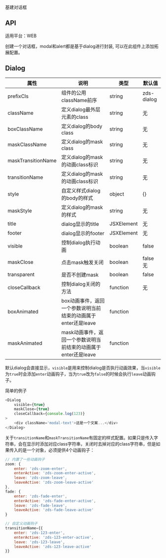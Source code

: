 基建对话框

## API

适用平台：WEB

创建一个对话框，modal和alert都是基于dialog进行封装, 可以在此组件上添加拓展配置。

## Dialog

| 属性               | 说明                                                           | 类型       | 默认值     |
| ------------------ | -------------------------------------------------------------- | ---------- | ---------- |
| prefixCls          | 组件的公用className前序                                        | string     | zds-dialog |
| className          | 定义dialog最外层元素的class                                    | string     | 无         |
| boxClassName       | 定义dialog的body class                                         | string     | 无         |
| maskClassName      | 定义dialog的mask class                                         | string     | 无         |
| maskTransitionName | 定义dialog的mask 的动画class标识                               | string     | 无         |
| transitionName     | 定义dialog的mask 的动画class标识                               | string     | 无         |
| style              | 自定义样式dialog的body的样式                                   | object     | {}         |
| maskStyle          | 定义dialog的mask的样式                                         | string     | 无         |
| title              | dialog显示的title                                              | JSXElement | 无         |
| footer             | dialog显示的footer                                             | JSXElement | 无         |
| visible            | 控制dialog执行动画                                             | boolean    | false      |
| maskClose          | 点击mask触发关闭                                               | boolean    | false无    |
| transparent        | 是否不创建mask                                                 | boolean    | false      |
| closeCallback      | 控制dialog关闭的方法                                           | function   | 无         |
| boxAnimated        | box动画事件，返回一个参数说明当前结束的动画属于enter还是leave  | function   |            |
| maskAnimated       | mask动画事件，返回一个参数说明当前结束的动画属于enter还是leave | function   |            |

默认dialog会直接显示，`visible`是用来控制dialog是否执行动画效果，当`visible`为`true`时会添加`enter`动画钩子，当为`true`改为`false`的时候会执行`leave`动画钩子。


简单的例子

```JavaScript
<Dialog
    visible={true}
    maskClose={true}
    closeCallback={console.log(123)}
>
    <div className='modal-text'>这是一个文案...</div>
</Dialog>
```

关于`transitionName`和`maskTransitionName`有固定的样式配置。如果只是传入字符串，会在显示时添加对应class字符串，关闭时去掉对应的class字符串，但是如果传入的是一个对象，必须提供4个动画钩子：

```js
// 内置了一些动画钩子
zoom: {
    enter: 'zds-zoom-enter',
    enterActive: 'zds-zoom-enter-active',
    leave: 'zds-zoom-leave',
    leaveActive: 'zds-zoom-leave-active'
},
fade: {
    enter: 'zds-fade-enter',
    enterActive: 'zds-fade-enter-active',
    leave: 'zds-fade-leave',
    leaveActive: 'zds-fade-leave-active'
}

// 自定义动画钩子
transitionName={{
    enter: 'zds-123-enter',
    enterActive: 'zds-123-enter-active',
    leave: 'zds-123-leave',
    leaveActive: 'zds-123-leave-active'
}}
```